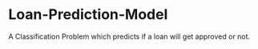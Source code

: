 # Loan-Prediction-Model

A Classification Problem which predicts if a loan will get approved or not.
